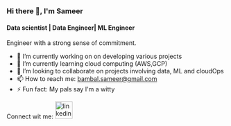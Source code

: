 				
### Hi there 👋, I'm Sameer 
#### Data scientist | Data Engineer| ML Engineer
Engineer with a strong sense of commitment.

- 🔭 I’m currently working on on  developing various projects 
- 🌱 I’m currently learning cloud computing (AWS,GCP)  
- 👯 I’m looking to collaborate on projects involving data, ML and cloudOps 
- 📫 How to reach me: bambal.sameer@gmail.com 
- ⚡ Fun fact: My pals say I'm a witty 

Connect wit me: 
[<img src='https://cdn.jsdelivr.net/npm/simple-icons@3.0.1/icons/linkedin.svg' alt='linkedin' height='40'>](https://www.linkedin.com/in/sameer-bambal/)  

